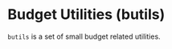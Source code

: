 Budget Utilities (butils)
===============================================================================

`butils` is a set of small budget related utilities.
